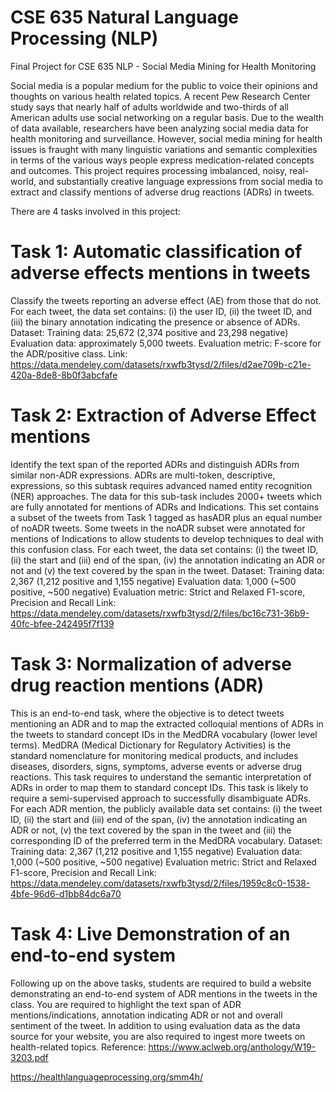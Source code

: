 # CSE 635 Natural Language Processing (NLP)
Final Project for CSE 635 NLP - Social Media Mining for Health Monitoring

Social media is a popular medium for the public to voice their opinions and thoughts on
various health related topics. A recent Pew Research Center study says that nearly half of
adults worldwide and two-thirds of all American adults use social networking on a regular
basis. Due to the wealth of data available, researchers have been analyzing social media data
for health monitoring and surveillance. However, social media mining for health issues is
fraught with many linguistic variations and semantic complexities in terms of the various
ways people express medication-related concepts and outcomes. This project requires
processing imbalanced, noisy, real-world, and substantially creative language expressions
from social media to extract and classify mentions of adverse drug reactions (ADRs) in
tweets.

There are 4 tasks involved in this project:
# Task 1: Automatic classification of adverse effects mentions in tweets
Classify the tweets reporting an adverse effect (AE) from those that do not. For each tweet,
the data set contains: (i) the user ID, (ii) the tweet ID, and (iii) the binary annotation
indicating the presence or absence of ADRs.
Dataset:
Training data: 25,672 (2,374 positive and 23,298 negative)
Evaluation data: approximately 5,000 tweets.
Evaluation metric: F-score for the ADR/positive class.
Link: https://data.mendeley.com/datasets/rxwfb3tysd/2/files/d2ae709b-c21e-420a-8de8-8b0f3abcfafe

# Task 2: Extraction of Adverse Effect mentions
Identify the text span of the reported ADRs and distinguish ADRs from similar non-ADR
expressions. ADRs are multi-token, descriptive, expressions, so this subtask requires
advanced named entity recognition (NER) approaches. The data for this sub-task includes
2000+ tweets which are fully annotated for mentions of ADRs and Indications. This set
contains a subset of the tweets from Task 1 tagged as hasADR plus an equal number of
noADR tweets. Some tweets in the noADR subset were annotated for mentions of
Indications to allow students to develop techniques to deal with this confusion class.
For each tweet, the data set contains: (i) the tweet ID, (ii) the start and (iii) end of the span,
(iv) the annotation indicating an ADR or not and (v) the text covered by the span in the
tweet.
Dataset:
Training data: 2,367 (1,212 positive and 1,155 negative)
Evaluation data: 1,000 (~500 positive, ~500 negative)
Evaluation metric: Strict and Relaxed F1-score, Precision and Recall
Link: https://data.mendeley.com/datasets/rxwfb3tysd/2/files/bc16c731-36b9-40fc-bfee-242495f7f139

# Task 3: Normalization of adverse drug reaction mentions (ADR)
This is an end-to-end task, where the objective is to detect tweets mentioning an ADR and to
map the extracted colloquial mentions of ADRs in the tweets to standard concept IDs in the
MedDRA vocabulary (lower level terms). MedDRA (Medical Dictionary for Regulatory
Activities) is the standard nomenclature for monitoring medical products, and includes
diseases, disorders, signs, symptoms, adverse events or adverse drug reactions.
This task requires to understand the semantic interpretation of ADRs in order to map them to
standard concept IDs. This task is likely to require a semi-supervised approach to
successfully disambiguate ADRs. For each ADR mention, the publicly available data set
contains: (i) the tweet ID, (ii) the start and (iii) end of the span, (iv) the annotation indicating
an ADR or not, (v) the text covered by the span in the tweet and (iii) the corresponding ID of
the preferred term in the MedDRA vocabulary.
Dataset:
Training data: 2,367 (1,212 positive and 1,155 negative)
Evaluation data: 1,000 (~500 positive, ~500 negative)
Evaluation metric: Strict and Relaxed F1-score, Precision and Recall
Link: https://data.mendeley.com/datasets/rxwfb3tysd/2/files/1959c8c0-1538-4bfe-96d6-d1bb84dc6a70

# Task 4: Live Demonstration of an end-to-end system
Following up on the above tasks, students are required to build a website demonstrating an
end-to-end system of ADR mentions in the tweets in the class. You are required to highlight
the text span of ADR mentions/indications, annotation indicating ADR or not and overall
sentiment of the tweet. In addition to using evaluation data as the data source for your
website, you are also required to ingest more tweets on health-related topics.
Reference: https://www.aclweb.org/anthology/W19-3203.pdf

https://healthlanguageprocessing.org/smm4h/

